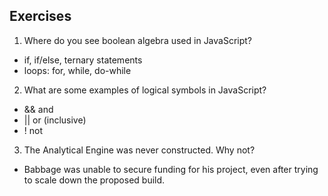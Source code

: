 ## Exercises

1. Where do you see boolean algebra used in JavaScript?
- if, if/else, ternary statements
- loops: for, while, do-while

2. What are some examples of logical symbols in JavaScript?
- && and
- || or (inclusive)
- ! not

3. The Analytical Engine was never constructed. Why not?
- Babbage was unable to secure funding for his project, even after trying to scale down the proposed build.